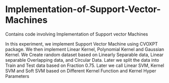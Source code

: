 # Implementation-of-Support-Vector-Machines
Contains code involving Implementation of Support vector Machines

In this experiment, we implement Support Vector Machine using CVOXPT package. We
then implement Linear Kernel, Polynomial Kernel and Gaussian Kernel. We Create random
dataset based on Linearly Separable data, Linear separable Overlapping data, and Circular
Data. Later we split the data into Train and Test data based on Fraction 0.75. Later we
call Linear SVM, Kernel SVM and Soft SVM based on Different Kernel Function and Kernel
Hyper Parameters
